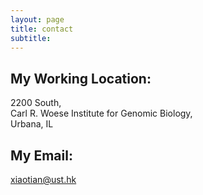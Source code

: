 ```yaml
---
layout: page
title: contact
subtitle: 
---
```


## My Working Location:
2200 South, 
<br />Carl R. Woese Institute for Genomic Biology, 
<br />Urbana, IL

## My Email:
xiaotian@ust.hk
